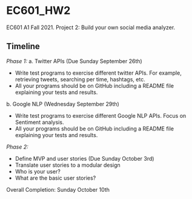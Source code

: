 # EC601_HW2
 EC601 A1 Fall 2021. Project 2: Build your own social media analyzer.

## Timeline
*Phase 1:*
a. Twitter APIs (Due Sunday September 26th)
  * Write test programs to exercise different twitter APIs.  For example, retrieving tweets, searching per time, hashtags, etc.
  * All your programs should be on GitHub including a README file explaining your tests and results.

b. Google NLP (Wednesday September 29th)
  * Write test programs to exercise different Google NLP APIs.  Focus on Sentiment analysis.
  * All your programs should be on GitHub including a README file explaining your tests and results.

*Phase 2:*
* Define MVP and user stories (Due Sunday October 3rd)
* Translate user stories to a modular design
* Who is your user?
* What are the basic user stories?


Overall Completion:  Sunday October 10th
